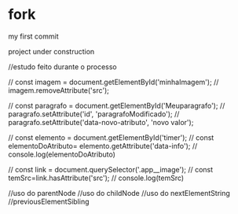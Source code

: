 # fork
my first commit

project under construction

//estudo feito durante o processo

// const imagem = document.getElementById('minhaImagem');
// imagem.removeAttribute('src');

// const paragrafo = document.getElementById('Meuparagrafo');
// paragrafo.setAttribute('id', 'paragrafoModificado');
// paragrafo.setAttribute('data-novo-atributo', 'novo valor');

// const elemento = document.getElementById('timer');
// const elementoDoAtributo= elemento.getAttribute('data-info');
// console.log(elementoDoAtributo) 

// const link = document.querySelector('.app__image');
// const temSrc=link.hasAttribute('src');
// console.log(temSrc)

//uso do parentNode
//uso do childNode
//uso do nextElementString
//previousElementSibling


